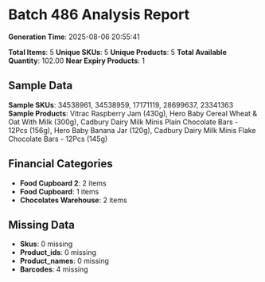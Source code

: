 # Batch 486 Analysis Report

**Generation Time**: 2025-08-06 20:55:41

**Total Items**: 5
**Unique SKUs**: 5
**Unique Products**: 5
**Total Available Quantity**: 102.00
**Near Expiry Products**: 1

## Sample Data
**Sample SKUs**: 34538961, 34538959, 17171119, 28699637, 23341363
**Sample Products**: Vitrac Raspberry Jam (430g), Hero Baby Cereal Wheat & Oat With Milk (300g), Cadbury Dairy Milk Minis Plain Chocolate Bars - 12Pcs (156g), Hero Baby Banana Jar (120g), Cadbury Dairy Milk Minis Flake Chocolate Bars - 12Pcs (145g)

## Financial Categories
- **Food Cupboard 2**: 2 items
- **Food Cupboard**: 1 items
- **Chocolates Warehouse**: 2 items

## Missing Data
- **Skus**: 0 missing
- **Product_ids**: 0 missing
- **Product_names**: 0 missing
- **Barcodes**: 4 missing
